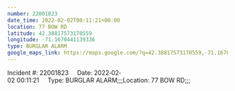 ```yaml
---
number: 22001823
date_time: 2022-02-02T00:11:21+00:00
location: 77 BOW RD
latitude: 42.38817573170559
longitude: -71.1670441139336
type: BURGLAR ALARM
google_maps_link: https://maps.google.com/?q=42.38817573170559,-71.1670441139336
---
```


Incident #: 22001823     Date: 2022‐02‐02 00:11:21     Type: BURGLAR ALARM;;;Location: 77 BOW RD;;;
